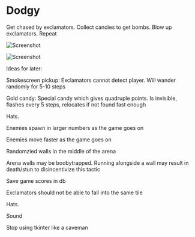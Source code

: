 Dodgy
========

Get chased by exclamators. Collect candies to get bombs. Blow up exclamators. Repeat

![Screenshot](/../master/.GitImages/Dodgy00.png?raw=true)

![Screenshot](/../master/.GitImages/Dodgy01.png?raw=true)



Ideas for later:

Smokescreen pickup: Exclamators cannot detect player. Will wander randomly for 5-10 steps

Gold candy: Special candy which gives quadruple points. Is invisible, flashes every 5 steps, relocates if not found fast enough

Hats.

Enemies spawn in larger numbers as the game goes on

Enemies move faster as the game goes on

Randomzied walls in the middle of the arena

Arena walls may be boobytrapped. Running alongside a wall may result in death/stun to disincentivize this tactic

Save game scores in db

Exclamators should not be able to fall into the same tile

Hats.

Sound

Stop using tkinter like a caveman